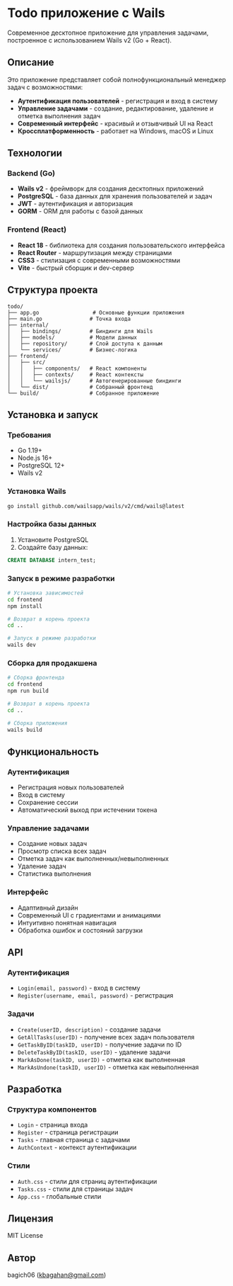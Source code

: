 # Todo приложение с Wails

Современное десктопное приложение для управления задачами, построенное с использованием Wails v2 (Go + React).

## Описание

Это приложение представляет собой полнофункциональный менеджер задач с возможностями:

- **Аутентификация пользователей** - регистрация и вход в систему
- **Управление задачами** - создание, редактирование, удаление и отметка выполнения задач
- **Современный интерфейс** - красивый и отзывчивый UI на React
- **Кроссплатформенность** - работает на Windows, macOS и Linux

## Технологии

### Backend (Go)

- **Wails v2** - фреймворк для создания десктопных приложений
- **PostgreSQL** - база данных для хранения пользователей и задач
- **JWT** - аутентификация и авторизация
- **GORM** - ORM для работы с базой данных

### Frontend (React)

- **React 18** - библиотека для создания пользовательского интерфейса
- **React Router** - маршрутизация между страницами
- **CSS3** - стилизация с современными возможностями
- **Vite** - быстрый сборщик и dev-сервер

## Структура проекта

```
todo/
├── app.go                 # Основные функции приложения
├── main.go               # Точка входа
├── internal/
│   ├── bindings/         # Биндинги для Wails
│   ├── models/           # Модели данных
│   ├── repository/       # Слой доступа к данным
│   └── services/         # Бизнес-логика
├── frontend/
│   ├── src/
│   │   ├── components/   # React компоненты
│   │   ├── contexts/     # React контексты
│   │   └── wailsjs/      # Автогенерированные биндинги
│   └── dist/             # Собранный фронтенд
└── build/                # Собранное приложение
```

## Установка и запуск

### Требования

- Go 1.19+
- Node.js 16+
- PostgreSQL 12+
- Wails v2

### Установка Wails

```bash
go install github.com/wailsapp/wails/v2/cmd/wails@latest
```

### Настройка базы данных

1. Установите PostgreSQL
2. Создайте базу данных:

```sql
CREATE DATABASE intern_test;
```

### Запуск в режиме разработки

```bash
# Установка зависимостей
cd frontend
npm install

# Возврат в корень проекта
cd ..

# Запуск в режиме разработки
wails dev
```

### Сборка для продакшена

```bash
# Сборка фронтенда
cd frontend
npm run build

# Возврат в корень проекта
cd ..

# Сборка приложения
wails build
```

## Функциональность

### Аутентификация

- Регистрация новых пользователей
- Вход в систему
- Сохранение сессии
- Автоматический выход при истечении токена

### Управление задачами

- Создание новых задач
- Просмотр списка всех задач
- Отметка задач как выполненных/невыполненных
- Удаление задач
- Статистика выполнения

### Интерфейс

- Адаптивный дизайн
- Современный UI с градиентами и анимациями
- Интуитивно понятная навигация
- Обработка ошибок и состояний загрузки

## API

### Аутентификация

- `Login(email, password)` - вход в систему
- `Register(username, email, password)` - регистрация

### Задачи

- `Create(userID, description)` - создание задачи
- `GetAllTasks(userID)` - получение всех задач пользователя
- `GetTaskByID(taskID, userID)` - получение задачи по ID
- `DeleteTaskByID(taskID, userID)` - удаление задачи
- `MarkAsDone(taskID, userID)` - отметка как выполненная
- `MarkAsUndone(taskID, userID)` - отметка как невыполненная

## Разработка

### Структура компонентов

- `Login` - страница входа
- `Register` - страница регистрации
- `Tasks` - главная страница с задачами
- `AuthContext` - контекст аутентификации

### Стили

- `Auth.css` - стили для страниц аутентификации
- `Tasks.css` - стили для страницы задач
- `App.css` - глобальные стили

## Лицензия

MIT License

## Автор

bagich06 (kbagahan@gmail.com)

